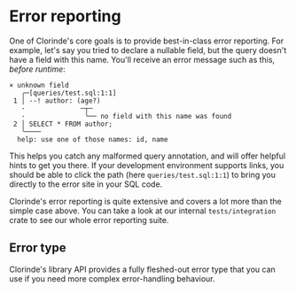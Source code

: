 # Error reporting
One of Clorinde's core goals is to provide best-in-class error reporting. For example, let's say you tried to declare a nullable field, but the query doesn't have a field with this name. You'll receive an error message such as this, *before runtime*:

```
× unknown field
   ╭─[queries/test.sql:1:1]
 1 │ --! author: (age?)
   ·              ─┬─
   ·               ╰── no field with this name was found
 2 │ SELECT * FROM author;
   ╰────
  help: use one of those names: id, name
```

This helps you catch any malformed query annotation, and will offer helpful hints to get you there. If your development environment supports links, you should be able to click the path (here `queries/test.sql:1:1`) to bring you directly to the error site in your SQL code.

Clorinde's error reporting is quite extensive and covers a lot more than the simple case above. You can take a look at our internal `tests/integration` crate to see our whole error reporting suite.

## Error type
Clorinde's library API provides a fully fleshed-out error type that you can use if you need more complex error-handling behaviour.
